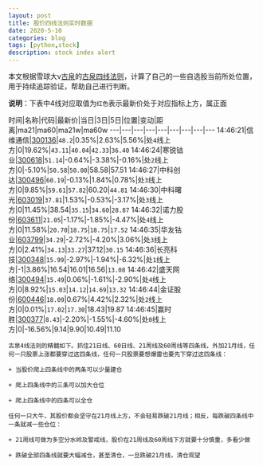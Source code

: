 ```yaml
---
layout: post
title: 股价四线法则实时数据
date: 2020-5-10
categories: blog
tags: [python,stock]
description: stock index alert
---
```



本文根据雪球大v[古泉](https://xueqiu.com/u/7148646888)的[古泉四线法则](https://xueqiu.com/7148646888/130498192)，计算了自己的一些自选股当前所处位置，用于持续追踪验证，帮助自己进行判断。

**说明**：下表中4线对应取值为`红色`表示最新价处于对应指标上方，属正面

时间|名称|代码|最新价|当日|3日|5日|位置|变动|距离|ma21|ma60|ma21w|ma60w
---|---|---|---|---|---|---|---|---
14:46:21|信维通信|[300136](https://xueqiu.com/S/SZ300136)|`48.2`|0.35%|2.63%|5.56%|处`4`线上方|0|19.62%|`43.11`|`40.04`|`42.33`|`36.40`
14:46:24|寒锐钴业|[300618](https://xueqiu.com/S/SZ300618)|`51.14`|-0.64%|-3.38%|-0.16%|处`2`线上方|0|-5.10%|`50.58`|`50.00`|58.58|57.51
14:46:27|中科创达|[300496](https://xueqiu.com/S/SZ300496)|`60.19`|-0.13%|1.84%|0.78%|处`3`线上方|0|9.85%|`59.61`|`57.82`|60.20|`44.81`
14:46:30|中科曙光|[603019](https://xueqiu.com/S/SH603019)|`37.81`|1.53%|-0.53%|-3.17%|处`3`线上方|0|11.45%|38.54|`35.15`|`34.60`|`28.87`
14:46:32|诺力股份|[603611](https://xueqiu.com/S/SH603611)|`21.05`|-1.17%|-1.85%|-4.47%|处`4`线上方|0|11.58%|`20.70`|`18.75`|`18.75`|`17.52`
14:46:35|华友钴业|[603799](https://xueqiu.com/S/SH603799)|`34.29`|-2.72%|-4.20%|3.06%|处`3`线上方|0|2.41%|`34.13`|`33.27`|37.12|`30.15`
14:46:36|长亮科技|[300348](https://xueqiu.com/S/SZ300348)|`15.99`|-2.97%|-1.94%|-6.32%|处`1`线上方|-1|3.86%|16.54|16.01|16.56|`13.08`
14:46:42|盛天网络|[300494](https://xueqiu.com/S/SZ300494)|`15.49`|0.06%|-1.61%|-2.90%|处`4`线上方|0|8.92%|`15.03`|`14.12`|`14.69`|`13.32`
14:46:44|金证股份|[600446](https://xueqiu.com/S/SH600446)|`18.09`|0.67%|4.42%|2.32%|处`2`线上方|0|0.01%|`17.02`|`17.30`|18.43|19.87
14:46:45|赢时胜|[300377](https://xueqiu.com/S/SZ300377)|`8.43`|-2.20%|-1.55%|-4.60%|处`0`线上方|0|-16.56%|9.14|9.90|10.49|11.10

```
古泉4线法则的精髓如下。抓住21日线、60日线、21周线及60周线等四条线，外加21月线，任何一只股票上涨都要穿过这四条线，任何一只股票要想爆雷也要先下穿过这四条线：

+ 当股价爬上四条线中的两条可以少量建仓

+ 爬上四条线中的三条可以加大仓位

+ 爬上四条线中的四条可以全仓

任何一只大牛，其股价都会坚守在21月线上方，不会轻易跌破21月线；相反，每跌破四条线中一条就减一些仓位：

+ 21周线可做为多空分水岭及警戒线，股价在21周线及60周线下方就要十分慎重，多看少做

+ 跌破全部四条线就要大幅减仓，甚至清仓，一旦跌破21月线，清仓观望
```
